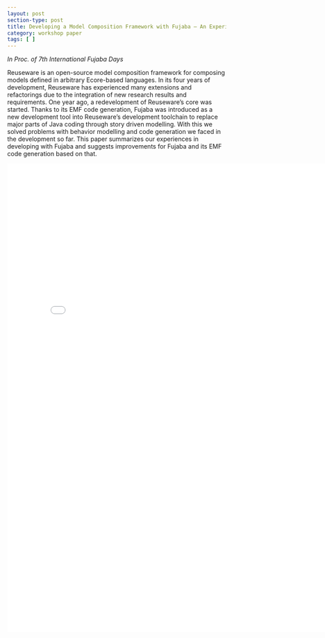 ```yaml
---
layout: post
section-type: post
title: Developing a Model Composition Framework with Fujaba – An Experience Report
category: workshop paper
tags: [ ]
---
```

_In Proc. of 7th International Fujaba Days_

Reuseware is an open-source model composition framework
for composing models defined in arbitrary Ecore-based languages.
In its four years of development, Reuseware has
experienced many extensions and refactorings due to the
integration of new research results and requirements. One
year ago, a redevelopment of Reuseware’s core was started.
Thanks to its EMF code generation, Fujaba was introduced
as a new development tool into Reuseware’s development
toolchain to replace major parts of Java coding through
story driven modelling. With this we solved problems with
behavior modelling and code generation we faced in the development
so far. This paper summarizes our experiences
in developing with Fujaba and suggests improvements for
Fujaba and its EMF code generation based on that.

<embed src="/publications/2009_FujabaDays_Reuseware.pdf" width="800" height="1080" type='application/pdf'/>
